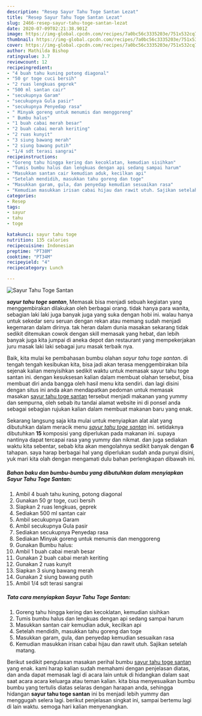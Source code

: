 ```yaml
---
description: "Resep Sayur Tahu Toge Santan Lezat"
title: "Resep Sayur Tahu Toge Santan Lezat"
slug: 2466-resep-sayur-tahu-toge-santan-lezat
date: 2020-07-09T02:21:38.901Z
image: https://img-global.cpcdn.com/recipes/7a0bc56c3335203e/751x532cq70/sayur-tahu-toge-santan-foto-resep-utama.jpg
thumbnail: https://img-global.cpcdn.com/recipes/7a0bc56c3335203e/751x532cq70/sayur-tahu-toge-santan-foto-resep-utama.jpg
cover: https://img-global.cpcdn.com/recipes/7a0bc56c3335203e/751x532cq70/sayur-tahu-toge-santan-foto-resep-utama.jpg
author: Mathilda Bishop
ratingvalue: 3.7
reviewcount: 12
recipeingredient:
- "4 buah tahu kuning potong diagonal"
- "50 gr toge cuci bersih"
- "2 ruas lengkuas geprek"
- "500 ml santan cair"
- "secukupnya Garam"
- "secukupnya Gula pasir"
- "secukupnya Penyedap rasa"
- " Minyak goreng untuk menumis dan menggoreng"
- " Bumbu halus"
- "1 buah cabai merah besar"
- "2 buah cabai merah keriting"
- "2 ruas kunyit"
- "3 siung bawang merah"
- "2 siung bawang putih"
- "1/4 sdt terasi sangrai"
recipeinstructions:
- "Goreng tahu hingga kering dan kecoklatan, kemudian sisihkan"
- "Tumis bumbu halus dan lengkuas dengan api sedang sampai harum"
- "Masukkan santan cair kemudian aduk, kecilkan api"
- "Setelah mendidih, masukkan tahu goreng dan toge"
- "Masukkan garam, gula, dan penyedap kemudian sesuaikan rasa"
- "Kemudian masukkan irisan cabai hijau dan rawit utuh. Sajikan setelah matang."
categories:
- Resep
tags:
- sayur
- tahu
- toge

katakunci: sayur tahu toge 
nutrition: 135 calories
recipecuisine: Indonesian
preptime: "PT38M"
cooktime: "PT34M"
recipeyield: "4"
recipecategory: Lunch

---
```



![Sayur Tahu Toge Santan](https://img-global.cpcdn.com/recipes/7a0bc56c3335203e/751x532cq70/sayur-tahu-toge-santan-foto-resep-utama.jpg)

<b><i>sayur tahu toge santan</i></b>, Memasak bisa menjadi sebuah kegiatan yang menggembirakan dilakukan oleh berbagai orang. tidak hanya para wanita, sebagian laki laki juga banyak juga yang suka dengan hobi ini. walau hanya untuk sekedar seru seruan dengan rekan atau memang sudah menjadi kegemaran dalam dirinya. tak heran dalam dunia masakan sekarang tidak sedikit ditemukan cowok dengan skill memasak yang hebat, dan lebih banyak juga kita jumpai di aneka depot dan restaurant yang mempekerjakan juru masak laki laki sebagai juru masak terbaik nya.

Baik, kita mulai ke pembahasan bumbu olahan <i>sayur tahu toge santan</i>. di tengah tengah kesibukan kita, bisa jadi akan terasa menggembirakan bila sejenak kalian menyisihkan sedikit waktu untuk memasak sayur tahu toge santan ini. dengan kesuksesan kalian dalam membuat olahan tersebut, bisa membuat diri anda bangga oleh hasil menu kita sendiri. dan lagi disini dengan situs ini anda akan mendapatkan pedoman untuk memasak masakan <u>sayur tahu toge santan</u> tersebut menjadi makanan yang yummy dan sempurna, oleh sebab itu tandai alamat website ini di ponsel anda sebagai sebagian rujukan kalian dalam membuat makanan baru yang enak.




Sekarang langsung saja kita mulai untuk menyiapkan alat alat yang dibutuhkan dalam meracik menu <u><i>sayur tahu toge santan</i></u> ini. setidaknya dibutuhkan <b>15</b> komposisi yang diperlukan pada makanan ini. supaya nantinya dapat tercapai rasa yang yummy dan nikmat. dan juga sediakan waktu kita sebentar, sebab kita akan mengolahnya sedikit banyak dengan <b>6</b> tahapan. saya harap berbagai hal yang diperlukan sudah anda punyai disini, yuk mari kita olah dengan mengamati dulu bahan perlengkapan dibawah ini.

<!--inarticleads1-->

##### Bahan baku dan bumbu-bumbu yang dibutuhkan dalam menyiapkan Sayur Tahu Toge Santan:

1. Ambil 4 buah tahu kuning, potong diagonal
1. Gunakan 50 gr toge, cuci bersih
1. Siapkan 2 ruas lengkuas, geprek
1. Sediakan 500 ml santan cair
1. Ambil secukupnya Garam
1. Ambil secukupnya Gula pasir
1. Sediakan secukupnya Penyedap rasa
1. Sediakan  Minyak goreng untuk menumis dan menggoreng
1. Gunakan  Bumbu halus:
1. Ambil 1 buah cabai merah besar
1. Gunakan 2 buah cabai merah keriting
1. Gunakan 2 ruas kunyit
1. Siapkan 3 siung bawang merah
1. Gunakan 2 siung bawang putih
1. Ambil 1/4 sdt terasi sangrai




<!--inarticleads2-->

##### Tata cara menyiapkan Sayur Tahu Toge Santan:

1. Goreng tahu hingga kering dan kecoklatan, kemudian sisihkan
1. Tumis bumbu halus dan lengkuas dengan api sedang sampai harum
1. Masukkan santan cair kemudian aduk, kecilkan api
1. Setelah mendidih, masukkan tahu goreng dan toge
1. Masukkan garam, gula, dan penyedap kemudian sesuaikan rasa
1. Kemudian masukkan irisan cabai hijau dan rawit utuh. Sajikan setelah matang.




Berikut sedikit pengulasan masakan perihal bumbu <u>sayur tahu toge santan</u> yang enak. kami harap kalian sudah memahami dengan penjelasan diatas, dan anda dapat memasak lagi di acara lain untuk di hidangkan dalam saat saat acara acara keluarga atau teman kalian. kita bisa menyesuaikan bumbu bumbu yang tertulis diatas selaras dengan harapan anda, sehingga hidangan <b>sayur tahu toge santan</b> ini bs menjadi lebih yummy dan menggugah selera lagi. berikut penjelasan singkat ini, sampai bertemu lagi di lain waktu. semoga hari kalian menyenangkan.
